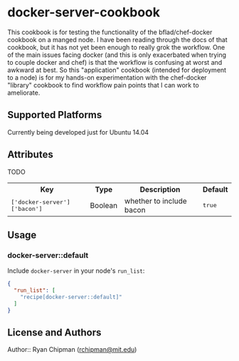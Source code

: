 # docker-server-cookbook

This cookbook is for testing the functionality of the bflad/chef-docker cookbook on a manged node. I have been reading through the docs of that cookbook, but it has not yet been enough to really grok the workflow. One of the main issues facing docker (and this is only exacerbated when trying to couple docker and chef) is that the workflow is confusing at worst and awkward at best. So this "application" cookbook (intended for deployment to a node) is for my hands-on experimentation with the chef-docker "library" cookbook to find workflow pain points that I can work to ameliorate.

## Supported Platforms

Currently being developed just for Ubuntu 14.04

## Attributes

TODO

<table>
  <tr>
    <th>Key</th>
    <th>Type</th>
    <th>Description</th>
    <th>Default</th>
  </tr>
  <tr>
    <td><tt>['docker-server']['bacon']</tt></td>
    <td>Boolean</td>
    <td>whether to include bacon</td>
    <td><tt>true</tt></td>
  </tr>
</table>

## Usage

### docker-server::default

Include `docker-server` in your node's `run_list`:

```json
{
  "run_list": [
    "recipe[docker-server::default]"
  ]
}
```

## License and Authors

Author:: Ryan Chipman (rchipman@mit.edu)

